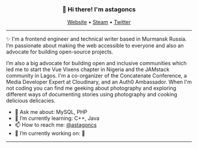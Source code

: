 
<h3 align="center">👋 Hi there! I'm astagoncs</h3>
<p align="center">
  <a href="https://pornhub.com">Website</a> •
  <a href="https://steamcommunity.com/id/astagoncs/">Steam</a> •
  <a href="https://twitter.com/astagoncs">Twitter</a>
</p>

---
✨ I'm a frontend engineer and technical writer based in Murmansk Russia. I’m passionate about making the web accessible to everyone and also an advocate for building open-source projects. 

I’m also a big advocate for building open and inclusive communities which led me to start the Vue Vixens chapter in Nigeria and the JAMstack community in Lagos. I'm a co-organizer of the Concatenate Conference, a Media Developer Expert at Cloudinary, and an Auth0 Ambassador. When I'm not coding you can find me geeking about photography and exploring different ways of documenting stories using photography and cooking delicious delicacies.

- 💬 Ask me about: MySQL, PHP  
- 🌱 I’m currently learning: C++, Java 
- 📫 How to reach me: [@astagoncs](https://twitter.com/astagoncs)
- 🔭 I’m currently working on: 🤫
---
